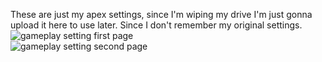 These are just my apex settings, since I'm wiping my drive
I'm just gonna upload it here to use later.
Since I don't remember my original settings.
<br>
![gameplay setting first page](/apex-settings/blob/main/gameplay%201.png)<br>
![gameplay setting second page](/apex-settings/blob/main/gameplay%202.png)
